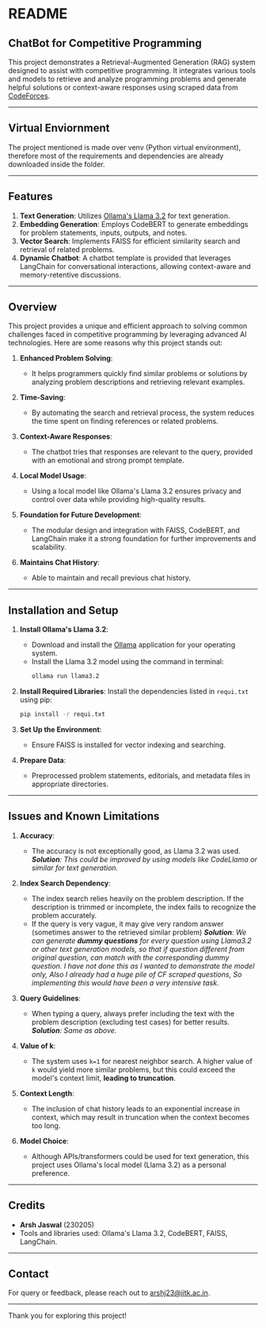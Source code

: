# README

## ChatBot for Competitive Programming

This project demonstrates a Retrieval-Augmented Generation (RAG) system designed to assist with competitive programming. It integrates various tools and models to retrieve and analyze programming problems and generate helpful solutions or context-aware responses using scraped data from [CodeForces](https://codeforces.com).

---
## Virtual Enviornment

The project mentioned is made over venv (Python virtual environment), therefore most of the requirements and dependencies are already downloaded inside the folder.

---
## Features

1. **Text Generation**: Utilizes [Ollama's Llama 3.2](https://ollama.com/) for text generation.
2. **Embedding Generation**: Employs CodeBERT to generate embeddings for problem statements, inputs, outputs, and notes.
3. **Vector Search**: Implements FAISS for efficient similarity search and retrieval of related problems.
4. **Dynamic Chatbot**: A chatbot template is provided that leverages LangChain for conversational interactions, allowing context-aware and memory-retentive discussions.

---

## Overview

This project provides a unique and efficient approach to solving common challenges faced in competitive programming by leveraging advanced AI technologies. Here are some reasons why this project stands out:

1. **Enhanced Problem Solving**:
   - It helps programmers quickly find similar problems or solutions by analyzing problem descriptions and retrieving relevant examples.

2. **Time-Saving**:
   - By automating the search and retrieval process, the system reduces the time spent on finding references or related problems.

3. **Context-Aware Responses**:
   - The chatbot tries that responses are relevant to the query, provided with an emotional and strong prompt template.

4. **Local Model Usage**:
   - Using a local model like Ollama's Llama 3.2 ensures privacy and control over data while providing high-quality results.

5. **Foundation for Future Development**:
   - The modular design and integration with FAISS, CodeBERT, and LangChain make it a strong foundation for further improvements and scalability.

6. **Maintains Chat History**:
   - Able to maintain and recall previous chat history.


---

## Installation and Setup

1. **Install Ollama's Llama 3.2**:
   - Download and install the [Ollama](https://ollama.com/) application for your operating system.
   - Install the Llama 3.2 model using the command in terminal:
     ```bash
     ollama run llama3.2
     ```

2. **Install Required Libraries**:
   Install the dependencies listed in `requi.txt` using pip:
   ```bash
   pip install -r requi.txt
   ```

3. **Set Up the Environment**:
   - Ensure FAISS is installed for vector indexing and searching.

4. **Prepare Data**:
   - Preprocessed problem statements, editorials, and metadata files in appropriate directories.

---

## Issues and Known Limitations

1. **Accuracy**:
   - The accuracy is not exceptionally good, as Llama 3.2 was used. 
   _**Solution**: This could be improved by using models like CodeLlama or similar for text generation._
   

2. **Index Search Dependency**:
   - The index search relies heavily on the problem description. If the description is trimmed or incomplete, the index fails to recognize the problem accurately.
   - If the query is very vague, it may give very random answer (sometimes answer to the retrieved similar problem)
    _**Solution**: We can generate **dummy questions** for every question using Llama3.2 or other text generation models, so that if question different from original question, can match with the corresponding dummy question. I have not done this as I wanted to demonstrate the model only, Also I already had a huge pile of CF scraped questions, So implementing this would have been a very intensive task._

3. **Query Guidelines**:
   - When typing a query, always prefer including the text with the problem description (excluding test cases) for better results.
    _**Solution**: Same as above._

4. **Value of k**:
   - The system uses `k=1` for nearest neighbor search. A higher value of `k` would yield more similar problems, but this could exceed the model's context limit, **leading to truncation**.

5. **Context Length**:
   - The inclusion of chat history leads to an exponential increase in context, which may result in truncation when the context becomes too long. 

6. **Model Choice**:
   - Although APIs/transformers could be used for text generation, this project uses Ollama's local model (Llama 3.2) as a personal preference.

---

## Credits

- **Arsh Jaswal** (230205)
- Tools and libraries used: Ollama's Llama 3.2, CodeBERT, FAISS, LangChain.

---

## Contact

For query or feedback, please reach out to arshj23@iitk.ac.in.

---

Thank you for exploring this project!
